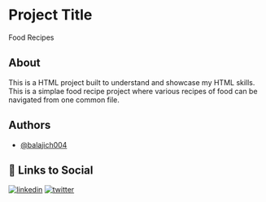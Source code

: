 
# Project Title

Food Recipes 

## About

This is a HTML project built to understand and showcase my HTML skills. This is a simplae food recipe project where various recipes of food can be navigated from one common file.  
## Authors

- [@balajich004](https://www.github.com/balajich004)


## 🔗 Links to Social
[![linkedin](https://img.shields.io/badge/linkedin-0A66C2?style=for-the-badge&logo=linkedin&logoColor=white)](https://www.linkedin.com/in/balaji-chennupati-2a7629286/)
[![twitter](https://img.shields.io/badge/twitter-1DA1F2?style=for-the-badge&logo=twitter&logoColor=white)](https://twitter.com/balajich004)

